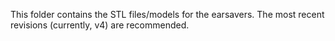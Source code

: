 This folder contains the STL files/models for the earsavers. The most recent revisions (currently, v4) are recommended.
